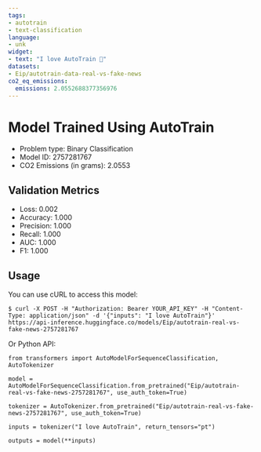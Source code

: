 ```yaml
---
tags:
- autotrain
- text-classification
language:
- unk
widget:
- text: "I love AutoTrain 🤗"
datasets:
- Eip/autotrain-data-real-vs-fake-news
co2_eq_emissions:
  emissions: 2.0552688377356976
---
```


# Model Trained Using AutoTrain

- Problem type: Binary Classification
- Model ID: 2757281767
- CO2 Emissions (in grams): 2.0553

## Validation Metrics

- Loss: 0.002
- Accuracy: 1.000
- Precision: 1.000
- Recall: 1.000
- AUC: 1.000
- F1: 1.000

## Usage

You can use cURL to access this model:

```
$ curl -X POST -H "Authorization: Bearer YOUR_API_KEY" -H "Content-Type: application/json" -d '{"inputs": "I love AutoTrain"}' https://api-inference.huggingface.co/models/Eip/autotrain-real-vs-fake-news-2757281767
```

Or Python API:

```
from transformers import AutoModelForSequenceClassification, AutoTokenizer

model = AutoModelForSequenceClassification.from_pretrained("Eip/autotrain-real-vs-fake-news-2757281767", use_auth_token=True)

tokenizer = AutoTokenizer.from_pretrained("Eip/autotrain-real-vs-fake-news-2757281767", use_auth_token=True)

inputs = tokenizer("I love AutoTrain", return_tensors="pt")

outputs = model(**inputs)
```